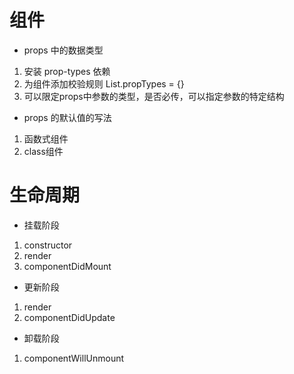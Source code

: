 # 组件

 - props 中的数据类型
  1. 安装 prop-types 依赖
  2. 为组件添加校验规则 List.propTypes = {}
  3. 可以限定props中参数的类型，是否必传，可以指定参数的特定结构

- props 的默认值的写法
 1. 函数式组件
 2. class组件


# 生命周期
 - 挂载阶段
  1. constructor
  2. render
  3. componentDidMount

 - 更新阶段
  1. render
  2. componentDidUpdate

 - 卸载阶段
  1. componentWillUnmount
